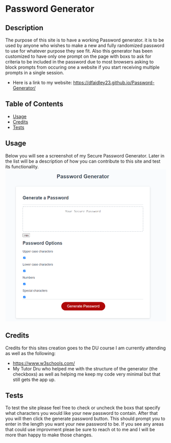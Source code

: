 # Password Generator

## Description
The purpose of this site is to have a working Password generator. it is to be used by anyone who wishes to make a new and fully randomized password to use for whatever purpose they see fit.
Also this generator has been customized to have only one prompt on the page with boxs to ask for criteria to be included in the password due to most browsers asking to block prompts from occuring one a website if you start receiving multiple prompts in a single session.

- Here is a link to my website: https://dfaidley23.github.io/Password-Generator/

## Table of Contents
- [Usage](#usage)
- [Credits](#credits)
- [Tests](#tests)

## Usage
Below you will see a screenshot of my Secure Password Generator. Later in the list will be a description of how you can contribute to this site and test its functionality.
    ![Password Generator](screenshot.png)

## Credits
Credits for this sites creation goes to the DU course I am currently attending as well as the following:
- https://www.w3schools.com/
- My Tutor Dru who helped me with the structure of the generator (the checkboxs) as well as helping me keep my code very minimal but that still gets the app up.

## Tests
To test the site please feel free to check or uncheck the boxs that specify what characters you would like your new password to contain. After that you will then click the generate password button. This should prompt you to enter in the length you want your new password to be.
If you see any areas that could use improvment pleae be sure to reach ot to me and I will be more than happy to make those changes.